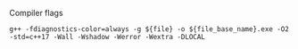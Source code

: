 Compiler flags

```
g++ -fdiagnostics-color=always -g ${file} -o ${file_base_name}.exe -O2 -std=c++17 -Wall -Wshadow -Werror -Wextra -DLOCAL
```

